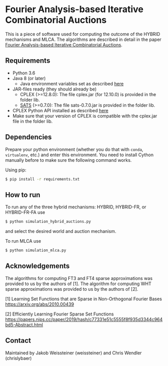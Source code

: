 # Fourier Analysis-based Iterative Combinatorial Auctions

This is a piece of software used for computing the outcome of the HYBRID mechanisms and MLCA. The algorithms are described in detail in the paper [Fourier Analysis-based Iterative Combinatorial Auctions](https://arxiv.org/abs/2009.10749).


## Requirements

* Python 3.6
* Java 8 (or later)
  * Java environment variables set as described [here](https://pyjnius.readthedocs.io/en/stable/installation.html#installation)
* JAR-files ready (they should already be)
  * CPLEX (>=12.8.0): The file cplex.jar (for 12.10.0) is provided in the folder lib.
  * [SATS](http://spectrumauctions.org/) (>=0.7.0): The file sats-0.7.0.jar is provided in the folder lib.
* CPLEX Python API installed as described [here](https://www.ibm.com/support/knowledgecenter/SSSA5P_12.8.0/ilog.odms.cplex.help/CPLEX/GettingStarted/topics/set_up/Python_setup.html)
* Make sure that your version of CPLEX is compatible with the cplex.jar file in the folder lib.

## Dependencies

Prepare your python environment (whether you do that with `conda`, `virtualenv`, etc.) and enter this environment. You need to install Cython manually before to make sure the following command works.

Using pip:
```bash
$ pip install -r requirements.txt

```

## How to run

To run any of the three hybrid mechanisms: HYBRID, HYBRID-FR, or HYBRID-FR-FA use
```bash
$ python simulation_hybrid_auctions.py
```
and select the desired world and auction mechanism. 

To run MLCA use 
```bash
$ python simulation_mlca.py
```

## Acknowledgements 

The algorithms for computing FT3 and FT4 sparse approximations was provided to us by the authors of [1].
The algorithm for computing WHT sparse approximations was provided to us by the authors of [2].

[1] Learning Set Functions that are Sparse in Non-Orthogonal Fourier Bases https://arxiv.org/abs/2010.00439

[2] Efficiently Learning Fourier Sparse Set Functions https://papers.nips.cc/paper/2019/hash/c77331e51c5555f8f935d3344c964bd5-Abstract.html

## Contact

Maintained by Jakob Weissteiner (weissteiner) and Chris Wendler (chrislybaer)
